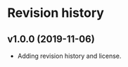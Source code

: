 Revision history
===================

v1.0.0 (2019-11-06)
--------------------
* Adding revision history and license.
